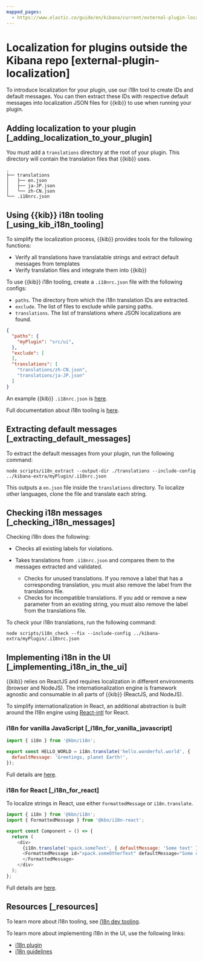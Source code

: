 ```yaml
---
mapped_pages:
  - https://www.elastic.co/guide/en/kibana/current/external-plugin-localization.html
---
```


# Localization for plugins outside the Kibana repo [external-plugin-localization]

To introduce localization for your plugin, use our i18n tool to create IDs and default messages. You can then extract these IDs with respective default messages into localization JSON files for {{kib}} to use when running your plugin.


## Adding localization to your plugin [_adding_localization_to_your_plugin]

You must add a `translations` directory at the root of your plugin. This directory will contain the translation files that {{kib}} uses.

```shell
.
├── translations
│   ├── en.json
│   ├── ja-JP.json
│   └── zh-CN.json
└── .i18nrc.json
```


## Using {{kib}} i18n tooling [_using_kib_i18n_tooling]

To simplify the localization process, {{kib}} provides tools for the following functions:

* Verify all translations have translatable strings and extract default messages from templates
* Verify translation files and integrate them into {{kib}}

To use {{kib}} i18n tooling, create a `.i18nrc.json` file with the following configs:

* `paths`.  The directory from which the i18n translation IDs are extracted.
* `exclude`. The list of files to exclude while parsing paths.
* `translations`. The list of translations where JSON localizations are found.

```json
{
  "paths": {
    "myPlugin": "src/ui",
  },
  "exclude": [
  ],
  "translations": [
    "translations/zh-CN.json",
    "translations/ja-JP.json"
  ]
}
```

An example {{kib}} `.i18nrc.json` is [here](https://github.com/elastic/kibana/blob/current/.i18nrc.json).

Full documentation about i18n tooling is [here](https://github.com/elastic/kibana/blob/current/src/dev/i18n/README.md).


## Extracting default messages [_extracting_default_messages]

To extract the default messages from your plugin, run the following command:

```shell
node scripts/i18n_extract --output-dir ./translations --include-config ../kibana-extra/myPlugin/.i18nrc.json
```

This outputs a `en.json` file inside the `translations` directory. To localize other languages, clone the file and translate each string.


## Checking i18n messages [_checking_i18n_messages]

Checking i18n does the following:

* Checks all existing labels for violations.
* Takes translations from `.i18nrc.json` and compares them to the messages extracted and validated.

    * Checks for unused translations. If you remove a label that has a corresponding translation, you must also remove the label from the translations file.
    * Checks for incompatible translations.  If you add or remove a new parameter from an existing string, you must also remove the label from the translations file.


To check your i18n translations, run the following command:

```shell
node scripts/i18n_check --fix --include-config ../kibana-extra/myPlugin/.i18nrc.json
```


## Implementing i18n in the UI [_implementing_i18n_in_the_ui]

{{kib}} relies on ReactJS and requires localization in different environments (browser and NodeJS). The internationalization engine is framework agnostic and consumable in all parts of {{kib}} (ReactJS, and NodeJS).

To simplify internationalization in React, an additional abstraction is built around the I18n engine using [React-intl](https://github.com/yahoo/react-intl) for React.


### i18n for vanilla JavaScript [_i18n_for_vanilla_javascript]

```js
import { i18n } from '@kbn/i18n';

export const HELLO_WORLD = i18n.translate('hello.wonderful.world', {
  defaultMessage: 'Greetings, planet Earth!',
});
```

Full details are [here](https://github.com/elastic/kibana/tree/main/src/platform/packages/shared/kbn-i18n#vanilla-js).


### i18n for React [_i18n_for_react]

To localize strings in React, use either `FormattedMessage` or `i18n.translate`.

```js
import { i18n } from '@kbn/i18n';
import { FormattedMessage } from '@kbn/i18n-react';

export const Component = () => {
  return (
    <div>
      {i18n.translate('xpack.someText', { defaultMessage: 'Some text' })}
      <FormattedMessage id="xpack.someOtherText" defaultMessage="Some other text">
      </FormattedMessage>
    </div>
  );
};
```

Full details are [here](https://github.com/elastic/kibana/tree/main/src/platform/packages/shared/kbn-i18n#react).


## Resources [_resources]

To learn more about i18n tooling, see [i18n dev tooling](https://github.com/elastic/kibana/blob/master/src/dev/i18n/README.md).

To learn more about implementing i18n in the UI, use the following links:

* [i18n plugin](https://github.com/elastic/kibana/blob/master/src/platform/packages/shared/kbn-i18n/README.md)
* [i18n guidelines](https://github.com/elastic/kibana/blob/master/src/platform/packages/shared/kbn-i18n/GUIDELINE.md)

